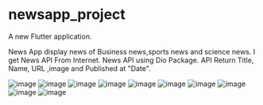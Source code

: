 # newsapp_project

A new Flutter application.



News App display news of Business news,sports news and science news.
I get News API From Internet.
News API using Dio Package.
API Return Title, Name, URL ,image and Published at "Date".

![image](https://user-images.githubusercontent.com/72301777/174888784-a7f9d844-6b82-45fd-bbce-19b046277ce3.png)
![image](https://user-images.githubusercontent.com/72301777/174883571-f4e1230a-bdb9-4a4d-94b1-179a8dbaa716.png)
![image](https://user-images.githubusercontent.com/72301777/174884165-f519dc62-7460-4749-a02b-6c842ba3a0fd.png)
![image](https://user-images.githubusercontent.com/72301777/174884195-574a0762-7554-429d-bb30-8883c0ba514d.png)
![image](https://user-images.githubusercontent.com/72301777/174884227-93a8d78e-1c23-41fd-9c60-799bd7d15578.png)
![image](https://user-images.githubusercontent.com/72301777/174884266-44a330b5-e9b1-4267-88c1-b5b14cda6cbc.png)
![image](https://user-images.githubusercontent.com/72301777/174884718-7ab1f3a7-7138-456f-a52c-abdb3f183f01.png)
![image](https://user-images.githubusercontent.com/72301777/174885458-aa00c40e-a037-4604-a622-e8d99e890834.png)
![image](https://user-images.githubusercontent.com/72301777/174885239-04f8761a-efc2-4ddf-a281-05f210d4bf5d.png)
![image](https://user-images.githubusercontent.com/72301777/174885837-e9a4103d-7762-4b66-bdde-777e20144f2f.png)

